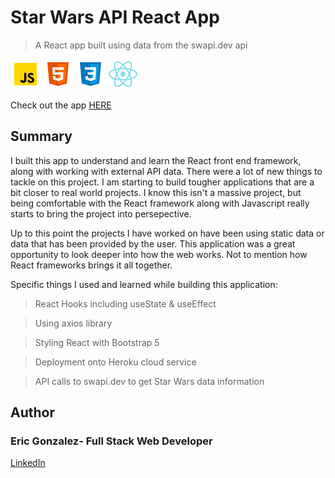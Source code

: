 # Star Wars API React App

> A React app built using data from the swapi.dev api

![js](src/Images/javascript.png) ![html](src/Images/html.png) ![css](src/Images/css.png) ![react](src/Images/react.png)

Check out the app [HERE](https://honshu-star-wars-app.herokuapp.com/!)



## Summary

I built this app to understand and learn the React front end framework, along with working with external API data. There were a lot of new things to tackle on this project. I am starting to build tougher applications that are a bit closer to real world projects. I know this isn't a massive project, but being comfortable with the React framework along with Javascript really starts to bring the project into persepective.

Up to this point the projects I have worked on have been using static data or data that has been provided by the user. This application was a great opportunity to look deeper into how the web works. Not to mention how React frameworks brings it all together.

Specific things I used and learned while building this application:

> React Hooks including useState & useEffect

> Using axios library

> Styling React with Bootstrap 5

> Deployment onto Heroku cloud service

> API calls to swapi.dev to get Star Wars data information


## Author

### Eric Gonzalez- Full Stack Web Developer

[LinkedIn](https://www.linkedin.com/in/e-gonzalez11-/)
